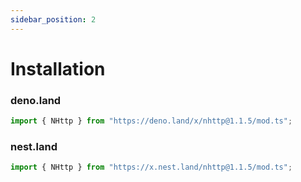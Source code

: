 ```yaml
---
sidebar_position: 2
---
```


# Installation
### deno.land
```js
import { NHttp } from "https://deno.land/x/nhttp@1.1.5/mod.ts";
```
### nest.land
```js
import { NHttp } from "https://x.nest.land/nhttp@1.1.5/mod.ts";
```
